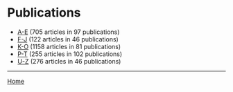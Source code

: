 # Publications

  * [A-E](./a-e/index.md) (705 articles in 97 publications)
  * [F-J](./f-j/index.md) (122 articles in 46 publications)
  * [K-O](./k-o/index.md) (1158 articles in 81 publications)
  * [P-T](./p-t/index.md) (255 articles in 102 publications)
  * [U-Z](./u-z/index.md) (276 articles in 46 publications)

----

[Home](../index.md)
